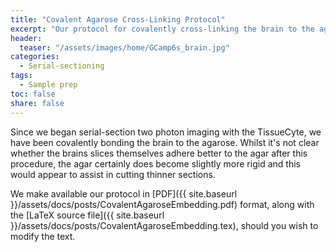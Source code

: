 ```yaml
---
title: "Covalent Agarose Cross-Linking Protocol"
excerpt: "Our protocol for covalently cross-linking the brain to the agar"
header:
  teaser: "/assets/images/home/GCamp6s_brain.jpg"
categories:
  - Serial-sectioning
tags: 
  - Sample prep
toc: false
share: false
---
```


Since we began serial-section two photon imaging with the TissueCyte, we have been covalently bonding the brain to the agarose. 
Whilst it's not clear whether the brains slices themselves adhere better to the agar after this procedure, the agar certainly does become slightly more rigid and this would appear to assist in cutting thinner sections. 

We make available our protocol in [PDF]({{ site.baseurl }}/assets/docs/posts/CovalentAgaroseEmbedding.pdf) format, along with the [LaTeX source file]({{ site.baseurl }}/assets/docs/posts/CovalentAgaroseEmbedding.tex), should you wish to modify the text. 

